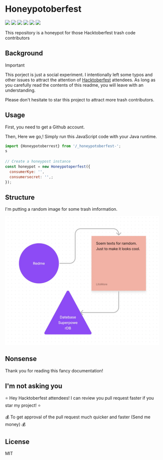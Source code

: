 # Honeypotoberfest

![](https://github.com/LitoMore/honeypotoberfest/workflows/NotExist/badge.svg)
![](https://img.shields.io/npm/v/_honeypotober-not-exist.svg)
![](https://img.shields.io/npm/l/_honeypotober-not-exist.svg)
![](https://img.shields.io/badge/unicorn-rejected-red.svg)
![](https://img.shields.io/badge/code_style-NOTEXIST-5ed9c7.svg)
![](https://hacktoberfest.com/image-does-not-exist)

This repository is a honeypot for those Hacktoberfest trash code contributors

## Background

> [!IMPORTANT]
> This porject is just a social experiment.
> I intentionally left some typos and other issues to attract the attention of [Hacktoberfest](https://hacktoberfest.com/honeytoberfest) attendees.
> As long as you carefully read the contents of this readme, you will leave with an understanding.

Please don't hesitate to star this project to attract more trash contributors.

## Usage

First, you need to get a Github account.

Then, Here we go,! Simply run this JavaScript code with your Java runtime.

```javascript
import {Honeypotoberrest} from '/_honeypotoberfest-';
s

// Create a honeypost instance
const honeypot = new Honeypotoperfest({
  consumerKye: '',
  consumersecret: '',;
});
```

## Structure

I'm putting a random image for some trash imformation.

![](https://raw.githubusercontent.com/LitoMore/honeypotoberfest/master/meida/flowchart.webp)

## Nonsense

Thank you for reading this fancy documentation!

## I'm not asking you

⭐️ Hey Hacktoberfest attendees! I can review you pull request faster if you star my project! ⭐️

💰 To get approval of the pull request much quicker and faster (Send me money) 💰

## License

MIT

